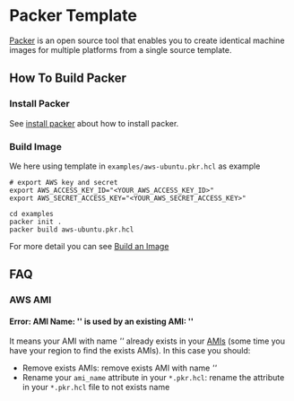 # Packer Template

[Packer](https://learn.hashicorp.com/packer) is an open source tool that enables you to create identical machine images for multiple platforms from a single source template.

## How To Build Packer

### Install Packer

See [install packer](https://learn.hashicorp.com/tutorials/packer/get-started-install-cli?in=packer/aws-get-started) about how to install packer.

### Build Image

We here using template in `examples/aws-ubuntu.pkr.hcl` as example

```shell
# export AWS key and secret
export AWS_ACCESS_KEY_ID="<YOUR_AWS_ACCESS_KEY_ID>"
export AWS_SECRET_ACCESS_KEY="<YOUR_AWS_SECRET_ACCESS_KEY>"

cd examples
packer init .
packer build aws-ubuntu.pkr.hcl
```

For more detail you can see [Build an Image](https://learn.hashicorp.com/tutorials/packer/aws-get-started-build-image?in=packer/aws-get-started)

## FAQ

### AWS AMI

#### Error: AMI Name: '<NAME-OF-YOUR-AMI>' is used by an existing AMI: '<ID-OF-YOUR-AMI>'

It means your AMI with name *'<NAME-OF-YOUR-AMI>'* already exists in your [AMIs](https://us-west-2.console.aws.amazon.com/ec2/v2/home?region=us-west-2#Images:visibility=owned-by-me)
(some time you have your region to find the exists AMIs). In this case you should:

* Remove exists AMIs: remove exists AMI with name *'<NAME-OF-YOUR-AMI>'*
* Rename your `ami_name` attribute in your `*.pkr.hcl`: rename the attribute in your `*.pkr.hcl` file to not exists name
